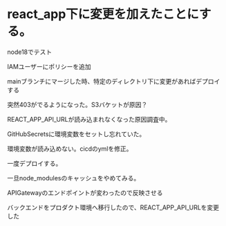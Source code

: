 # react_app下に変更を加えたことにする。

node18でテスト

IAMユーザーにポリシーを追加

mainブランチにマージした時、特定のディレクトリ下に変更があればデプロイする

突然403がでるようになった。S3バケットが原因？

REACT_APP_API_URLが読み込まれなくなった原因調査中。

GitHubSecretsに環境変数をセットし忘れていた。

環境変数が読み込めない。cicdのymlを修正。

一度デプロイする。

一旦node_modulesのキャッシュをやめてみる。

APIGatewayのエンドポイントが変わったので反映させる

バックエンドをプロダクト環境へ移行したので、REACT_APP_API_URLを変更した
